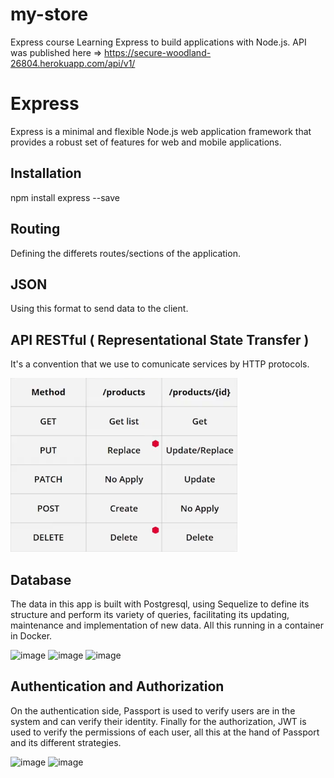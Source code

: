 # my-store
Express course
Learning Express to build applications with Node.js.
API was published here => https://secure-woodland-26804.herokuapp.com/api/v1/

# Express
Express is a minimal and flexible Node.js web application framework that provides a robust set of features for web and mobile applications.

## Installation

  npm install express --save

## Routing
Defining the differets routes/sections of the application.

## JSON
Using this format to send data to the client.

## API RESTful ( Representational State Transfer ) 
It's a convention that we use to comunicate services by HTTP protocols.

![Methods](httpMethods.png "Hello")

## Database
The data in this app is built with Postgresql, using Sequelize to define its structure and perform its variety of queries, facilitating its updating, maintenance and implementation of new data. All this running in a container in Docker.

![image](https://user-images.githubusercontent.com/75006758/146844195-bd716a67-f5c8-4f2c-9189-2879096be07e.png)
![image](https://user-images.githubusercontent.com/75006758/146844132-e03475f8-cda9-4b9c-975e-a3fc22670af7.png) ![image](https://user-images.githubusercontent.com/75006758/146844156-476c7fa6-6dd8-4fb3-a4d6-d7f0027be2a2.png)



## Authentication and Authorization
On the authentication side, Passport is used to verify users are in the system and can verify their identity. Finally for the authorization, JWT is used to verify the permissions of each user, all this at the hand of Passport and its different strategies.

![image](https://user-images.githubusercontent.com/75006758/146844607-acab916d-2517-4b21-bb74-6c69ff1a191b.png) ![image](https://user-images.githubusercontent.com/75006758/146844644-c9326ccb-8fda-4d1d-b6f2-3518125e03db.png)




